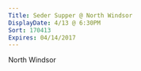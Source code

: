 ```yaml
---
Title: Seder Supper @ North Windsor 
DisplayDate: 4/13 @ 6:30PM
Sort: 170413
Expires: 04/14/2017
---
```

North Windsor
